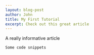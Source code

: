 ```yaml
---
layout: blog-post
author: John
title: My First Tutorial
excerpt: Check out this great article
---
```


A really informative article

```java
Some code snippets
```
